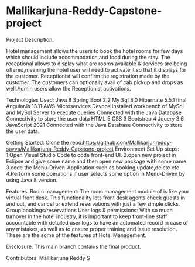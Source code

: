 # Mallikarjuna-Reddy-Capstone-project
Project Description:

Hotel management allows the users to book the hotel rooms for few days which should include 
accommodation and food during the stay. The receptional allows to display what are rooms available & 
services are being offered,meaning the hotel user will need to activate it so that it displays for the customer. 
Receptionist will confirm the registration made by the customer. The customers can optionally avail of cab 
pickup and drops as well.Admin users allow the Receptionist activations.

Technologies Used:
Java 8
Spring Boot 2.2
My Sql 8.0
Hibernate 5.5.1 final
AngularJs 13.11
AWS
Microservices
Devops
Installed workbench of MySql and MySql Server to execute queries
Connected with the Java Database Connectivity to store the user data
HTML 5
CSS 3
Bootstrap 4
Jquery 3.6
JavaScript 2021
Connected with the Java Database Connectivity to store the user data.


Getting Started:
Clone the repo:https://github.com/Mallikarjunreddy-savva/Mallikarjuna-Reddy-Capstone-project
Environment Set Up steps:
1.Open Visual Studio Code to code front-end UI.
2.open new project in Eclipse and give some name and then open new package with some name.
3.code the Menu-Driven-Application such as booking,update,delete etc 
4.Perform some operations if user selects some option in Menu-Driven by using Java 8 version.

Features:
Room management: The room management module of is like your virtual front desk. This functionality lets front desk agents check guests in and out, and cancel or extend reservations with just a few simple clicks.
Group bookings/reservations
User logs & permissions: With so much turnover in the hotel industry, it is important to keep front-line staff accountable with detailed user logs to have an automated record in case of any mistakes, as well as to ensure proper training and issue resolution.
These are the some of the features of Hotel Management.

Disclosure:
This main branch contains the final product.

Contributors:
Mallikarjuna Reddy S
